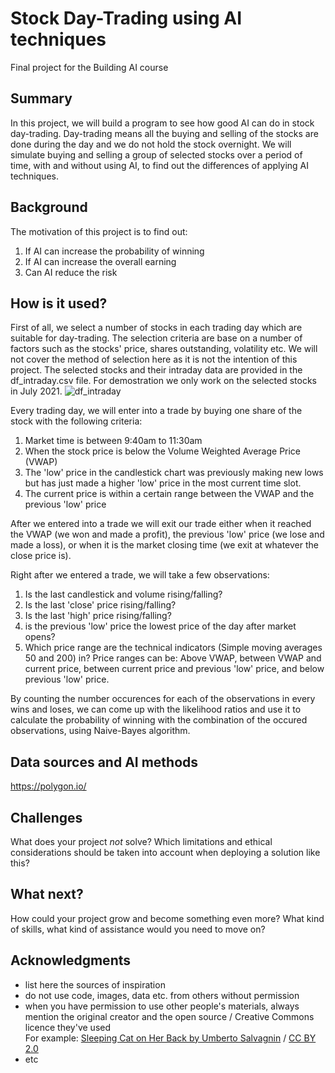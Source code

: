 # Stock Day-Trading using AI techniques

Final project for the Building AI course

## Summary

In this project, we will build a program to see how good AI can do in stock day-trading. Day-trading means all the buying and selling of the stocks are done during the day and we do not hold the stock overnight. We will simulate buying and selling a group of selected stocks over a period of time, with and without using AI, to find out the differences of applying AI techniques.

## Background

The motivation of this project is to find out:
1. If AI can increase the probability of winning
2. If AI can increase the overall earning
3. Can AI reduce the risk

## How is it used?

First of all, we select a number of stocks in each trading day which are suitable for day-trading. The selection criteria are base on a number of factors such as the stocks' price, shares outstanding, volatility etc. We will not cover the method of selection here as it is not the intention of this project. The selected stocks and their intraday data are provided in the df_intraday.csv file. For demostration we only work on the selected stocks in July 2021.
![df_intraday](https://user-images.githubusercontent.com/125923909/222553707-59eb7d9a-0a3b-4243-bcaf-904587067bd1.jpg)

Every trading day, we will enter into a trade by buying one share of the stock with the following criteria:
1. Market time is between 9:40am to 11:30am
2. When the stock price is below the Volume Weighted Average Price (VWAP)
3. The 'low' price in the candlestick chart was previously making new lows but has just made a higher 'low' price in the most current time slot.
4. The current price is within a certain range between the VWAP and the previous 'low' price


After we entered into a trade we will exit our trade either when it reached the VWAP (we won and made a profit), the previous 'low' price (we lose and made a loss), or when it is the market closing time (we exit at whatever the close price is).

Right after we entered a trade, we will take a few observations:
1. Is the last candlestick and volume rising/falling?
2. Is the last 'close' price rising/falling?
3. Is the last 'high' price rising/falling?
4. is the previous 'low' price the lowest price of the day after market opens?
5. Which price range are the technical indicators (Simple moving averages 50 and 200) in? Price ranges can be: Above VWAP, between VWAP and current price, between current price and previous 'low' price, and below previous 'low' price.

By counting the number occurences for each of the observations in every wins and loses, we can come up with the likelihood ratios and use it to calculate the probability of winning with the combination of the occured observations, using Naive-Bayes algorithm.







## Data sources and AI methods
https://polygon.io/

## Challenges

What does your project _not_ solve? Which limitations and ethical considerations should be taken into account when deploying a solution like this?

## What next?

How could your project grow and become something even more? What kind of skills, what kind of assistance would you  need to move on? 


## Acknowledgments

* list here the sources of inspiration 
* do not use code, images, data etc. from others without permission
* when you have permission to use other people's materials, always mention the original creator and the open source / Creative Commons licence they've used
  <br>For example: [Sleeping Cat on Her Back by Umberto Salvagnin](https://commons.wikimedia.org/wiki/File:Sleeping_cat_on_her_back.jpg#filelinks) / [CC BY 2.0](https://creativecommons.org/licenses/by/2.0)
* etc
